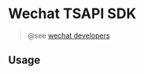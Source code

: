 # Wechat TSAPI SDK

> @see [wechat developers](https://developers.weixin.qq.com/doc/offiaccount/OA_Web_Apps/JS-SDK.html#3)

## Usage

